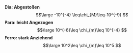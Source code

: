 **Dia: Abgestoßen**
$$\large
-10^{-4} \leq\chi_{M}\leq-10^{-9}
$$
**Para: leicht Angezogen**
$$\large
10^{-6}\leq \chi_{m}\leq 10^{-4}
$$
**Ferro: stark Anziehend**
$$\large
10^2\leq \chi_{m}\leq 10^5
$$
